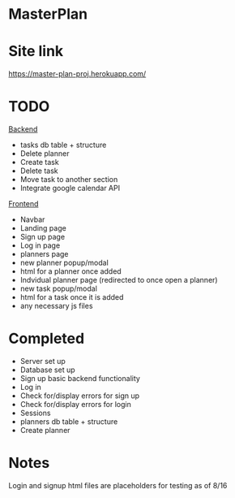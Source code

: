 # MasterPlan
# Site link
https://master-plan-proj.herokuapp.com/

# TODO
<u>Backend</u>
* tasks db table + structure
* Delete planner
* Create task
* Delete task
* Move task to another section
* Integrate google calendar API

<u>Frontend</u>
* Navbar
* Landing page
* Sign up page
* Log in page
* planners page
* new planner popup/modal
* html for a planner once added
* Indvidual planner page (redirected to once open a planner)
* new task popup/modal
* html for a task once it is added
* any necessary js files

# Completed
* Server set up
* Database set up
* Sign up basic backend functionality
* Log in
* Check for/display errors for sign up
* Check for/display errors for login
* Sessions
* planners db table + structure
* Create planner

# Notes
Login and signup html files are placeholders for testing as of 8/16
